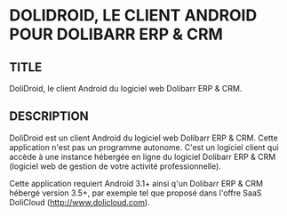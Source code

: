 # DOLIDROID, LE CLIENT ANDROID POUR DOLIBARR ERP & CRM

## TITLE
DoliDroid, le client Android du logiciel web Dolibarr ERP & CRM.

## DESCRIPTION
DoliDroid est un client Android du logiciel web Dolibarr ERP & CRM.
Cette application n'est pas un programme autonome. C'est un logiciel client qui accède à une instance hébergée en ligne du logiciel Dolibarr ERP & CRM (logiciel web de gestion de votre activité professionnelle).

Cette application requiert Android 3.1+ ainsi q'un Dolibarr ERP & CRM hébergé version 3.5+, par exemple tel que proposé dans l'offre SaaS DoliCloud (http://www.dolicloud.com).
